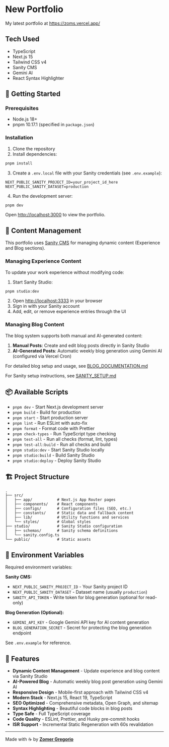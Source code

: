 # New Portfolio

My latest portfolio at https://zoms.vercel.app/

## Tech Used

- TypeScript
- Next.js 15
- Tailwind CSS v4
- Sanity CMS
- Gemini AI
- React Syntax Highlighter

## 🚀 Getting Started

### Prerequisites

- Node.js 18+
- pnpm 10.17.1 (specified in `package.json`)

### Installation

1. Clone the repository
2. Install dependencies:

```bash
pnpm install
```

3. Create a `.env.local` file with your Sanity credentials (see `.env.example`):

```env
NEXT_PUBLIC_SANITY_PROJECT_ID=your_project_id_here
NEXT_PUBLIC_SANITY_DATASET=production
```

4. Run the development server:

```bash
pnpm dev
```

Open [http://localhost:3000](http://localhost:3000) to view the portfolio.

## 📝 Content Management

This portfolio uses [Sanity CMS](https://www.sanity.io/) for managing dynamic content (Experience and Blog sections).

### Managing Experience Content

To update your work experience without modifying code:

1. Start Sanity Studio:

```bash
pnpm studio:dev
```

2. Open [http://localhost:3333](http://localhost:3333) in your browser
3. Sign in with your Sanity account
4. Add, edit, or remove experience entries through the UI

### Managing Blog Content

The blog system supports both manual and AI-generated content:

1. **Manual Posts**: Create and edit blog posts directly in Sanity Studio
2. **AI-Generated Posts**: Automatic weekly blog generation using Gemini AI (configured via Vercel Cron)

For detailed blog setup and usage, see [BLOG_DOCUMENTATION.md](./BLOG_DOCUMENTATION.md)

For Sanity setup instructions, see [SANITY_SETUP.md](./SANITY_SETUP.md)

## 📦 Available Scripts

- `pnpm dev` - Start Next.js development server
- `pnpm build` - Build for production
- `pnpm start` - Start production server
- `pnpm lint` - Run ESLint with auto-fix
- `pnpm format` - Format code with Prettier
- `pnpm check-types` - Run TypeScript type checking
- `pnpm test-all` - Run all checks (format, lint, types)
- `pnpm test-all:build` - Run all checks and build
- `pnpm studio:dev` - Start Sanity Studio locally
- `pnpm studio:build` - Build Sanity Studio
- `pnpm studio:deploy` - Deploy Sanity Studio

## 🏗️ Project Structure

```
.
├── src/
│   ├── app/           # Next.js App Router pages
│   ├── components/    # React components
│   ├── configs/       # Configuration files (SEO, etc.)
│   ├── constants/     # Static data and fallback content
│   ├── lib/           # Utility functions and services
│   └── styles/        # Global styles
├── studio/            # Sanity Studio configuration
│   ├── schemas/       # Sanity schema definitions
│   └── sanity.config.ts
└── public/            # Static assets
```

## 🔧 Environment Variables

Required environment variables:

**Sanity CMS:**

- `NEXT_PUBLIC_SANITY_PROJECT_ID` - Your Sanity project ID
- `NEXT_PUBLIC_SANITY_DATASET` - Dataset name (usually `production`)
- `SANITY_API_TOKEN` - Write token for blog generation (optional for read-only)

**Blog Generation (Optional):**

- `GEMINI_API_KEY` - Google Gemini API key for AI content generation
- `BLOG_GENERATION_SECRET` - Secret for protecting the blog generation endpoint

See `.env.example` for reference.

## 🎨 Features

- **Dynamic Content Management** - Update experience and blog content via Sanity Studio
- **AI-Powered Blog** - Automatic weekly blog post generation using Gemini AI
- **Responsive Design** - Mobile-first approach with Tailwind CSS v4
- **Modern Stack** - Next.js 15, React 19, TypeScript
- **SEO Optimized** - Comprehensive metadata, Open Graph, and sitemap
- **Syntax Highlighting** - Beautiful code blocks in blog posts
- **Type Safe** - Full TypeScript coverage
- **Code Quality** - ESLint, Prettier, and Husky pre-commit hooks
- **ISR Support** - Incremental Static Regeneration with 60s revalidation

---

Made with ☕ by [**Zomer Gregorio**](https://zoms.vercel.app/)
